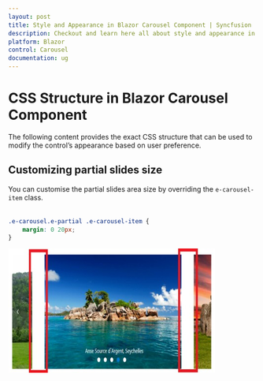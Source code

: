 ```yaml
---
layout: post
title: Style and Appearance in Blazor Carousel Component | Syncfusion
description: Checkout and learn here all about style and appearance in Syncfusion Blazor Carousel component and more.
platform: Blazor
control: Carousel
documentation: ug
---
```


# CSS Structure in Blazor Carousel Component

The following content provides the exact CSS structure that can be used to modify the control’s appearance based on user preference.

## Customizing partial slides size

You can customise the partial slides area size by overriding the `e-carousel-item` class.

```CSS

.e-carousel.e-partial .e-carousel-item {
    margin: 0 20px;
}

```

![Carousel](./images/partial-slide.jpg)